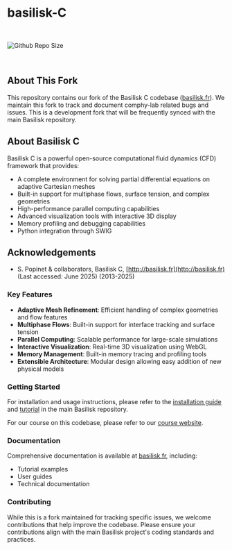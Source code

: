 # basilisk-C

<br>

![Github Repo Size](https://img.shields.io/github/repo-size/comphy-lab/basilisk-C?style=for-the-badge&color=yellow)

<br>

## About This Fork

This repository contains our fork of the Basilisk C codebase ([basilisk.fr](http://basilisk.fr)). We maintain this fork to track and document comphy-lab related bugs and issues. This is a development fork that will be frequently synced with the main Basilisk repository.

## About Basilisk C

Basilisk C is a powerful open-source computational fluid dynamics (CFD) framework that provides:

- A complete environment for solving partial differential equations on adaptive Cartesian meshes
- Built-in support for multiphase flows, surface tension, and complex geometries
- High-performance parallel computing capabilities
- Advanced visualization tools with interactive 3D display
- Memory profiling and debugging capabilities
- Python integration through SWIG

## Acknowledgements

- S. Popinet & collaborators, Basilisk C, [http://basilisk.fr](http://basilisk.fr) (Last accessed: June 2025) (2013-2025)


### Key Features

- **Adaptive Mesh Refinement**: Efficient handling of complex geometries and flow features
- **Multiphase Flows**: Built-in support for interface tracking and surface tension
- **Parallel Computing**: Scalable performance for large-scale simulations
- **Interactive Visualization**: Real-time 3D visualization using WebGL
- **Memory Management**: Built-in memory tracing and profiling tools
- **Extensible Architecture**: Modular design allowing easy addition of new physical models

### Getting Started

For installation and usage instructions, please refer to the [installation guide](src/INSTALL) and [tutorial](Tutorial) in the main Basilisk repository.

For our course on this codebase, please refer to our [course website](https://comphy-lab.org/teaching/2025-Basilisk101-Madrid).

### Documentation

Comprehensive documentation is available at [basilisk.fr](http://basilisk.fr), including:
- Tutorial examples
- User guides
- Technical documentation

### Contributing

While this is a fork maintained for tracking specific issues, we welcome contributions that help improve the codebase. Please ensure your contributions align with the main Basilisk project's coding standards and practices.
